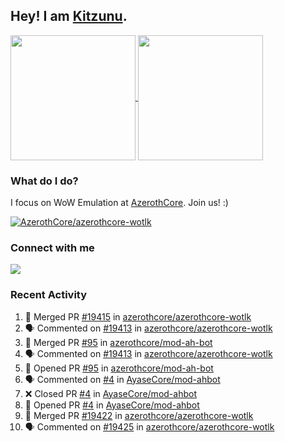 ## Hey! I am [Kitzunu](https://Github.com/Kitzunu).

<!--
[![Kitzunu's Github stats](https://github-readme-stats.vercel.app/api?username=kitzunu&theme=github_dark&show_icons=true&number_format=long)](https://github.com/Kitzunu)

[![Kitzunu's Language stats](https://github-readme-stats.vercel.app/api/top-langs/?username=Kitzunu&layout=donut&theme=github_dark)](https://github.com/Kitzunu)
-->

<a href="https://github.com/Kitzunu">
  <img height=200 align="center" src="https://github-readme-stats.vercel.app/api?username=kitzunu&theme=github_dark&show_icons=true&number_format=long" />
</a>
<a href="https://github.com/Kitzunu">
  <img height=200 align="center" src="https://github-readme-stats.vercel.app/api/top-langs/?username=Kitzunu&layout=donut&theme=github_dark" />
</a>

### What do I do?

I focus on WoW Emulation at [AzerothCore](https://github.com/AzerothCore). Join us! :)

[![AzerothCore/azerothcore-wotlk](https://github-readme-stats.vercel.app/api/pin/?username=AzerothCore&repo=azerothcore-wotlk&theme=github_dark&show_owner=true)](https://github.com/azerothcore/azerothcore-wotlk)

### Connect with me
[![](https://img.shields.io/badge/AzerothCore%20Discord-Connect%20with%20me!-green)](https://discord.com/invite/gkt4y2x)

### Recent Activity

<!--START_SECTION:activity-->
1. 🎉 Merged PR [#19415](https://github.com/azerothcore/azerothcore-wotlk/pull/19415) in [azerothcore/azerothcore-wotlk](https://github.com/azerothcore/azerothcore-wotlk)
2. 🗣 Commented on [#19413](https://github.com/azerothcore/azerothcore-wotlk/pull/19413#issuecomment-2237134877) in [azerothcore/azerothcore-wotlk](https://github.com/azerothcore/azerothcore-wotlk)
3. 🎉 Merged PR [#95](https://github.com/azerothcore/mod-ah-bot/pull/95) in [azerothcore/mod-ah-bot](https://github.com/azerothcore/mod-ah-bot)
4. 🗣 Commented on [#19413](https://github.com/azerothcore/azerothcore-wotlk/pull/19413#issuecomment-2237009962) in [azerothcore/azerothcore-wotlk](https://github.com/azerothcore/azerothcore-wotlk)
5. 💪 Opened PR [#95](https://github.com/azerothcore/mod-ah-bot/pull/95) in [azerothcore/mod-ah-bot](https://github.com/azerothcore/mod-ah-bot)
6. 🗣 Commented on [#4](https://github.com/AyaseCore/mod-ahbot/pull/4#issuecomment-2237000015) in [AyaseCore/mod-ahbot](https://github.com/AyaseCore/mod-ahbot)
7. ❌ Closed PR [#4](https://github.com/AyaseCore/mod-ahbot/pull/4) in [AyaseCore/mod-ahbot](https://github.com/AyaseCore/mod-ahbot)
8. 💪 Opened PR [#4](https://github.com/AyaseCore/mod-ahbot/pull/4) in [AyaseCore/mod-ahbot](https://github.com/AyaseCore/mod-ahbot)
9. 🎉 Merged PR [#19422](https://github.com/azerothcore/azerothcore-wotlk/pull/19422) in [azerothcore/azerothcore-wotlk](https://github.com/azerothcore/azerothcore-wotlk)
10. 🗣 Commented on [#19425](https://github.com/azerothcore/azerothcore-wotlk/issues/19425#issuecomment-2236925472) in [azerothcore/azerothcore-wotlk](https://github.com/azerothcore/azerothcore-wotlk)
<!--END_SECTION:activity-->
